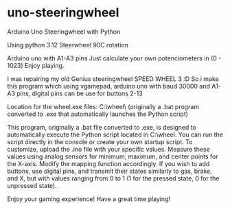 # uno-steeringwheel
Arduino Uno Steeringwheel with Python


Using python 3.12
Steerwheel 90C rotation

Arduino uno with A1-A3 pins
Just calculate your own potenciometers in (0 - 1023)
Enjoy playing.

I was repairing my old Genius steeringwheel SPEED WHEEL 3 :D So i make this program which using vgamepad, arduino uno with baud 30000 and A1-A3 pins, digital pins can be use for buttons 2-13




Location for the wheel.exe files: C:\wheel\ (originally a .bat program converted to .exe that automatically launches the Python script)

This program, originally a .bat file converted to .exe, is designed to automatically execute the Python script located in C:\wheel\. You can run the script directly in the console or create your own startup script. To customize, upload the .ino file with your specific values. Measure these values using analog sensors for minimum, maximum, and center points for the X-axis. Modify the mapping function accordingly. If you wish to add buttons, use digital pins, and transmit their states similarly to gas, brake, and X, but with values ranging from 0 to 1 (1 for the pressed state, 0 for the unpressed state).

Enjoy your gaming experience! Have a great time playing!
